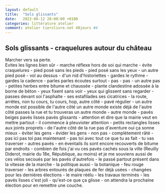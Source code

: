 ```yaml
---
layout: default
title:  "Sols glissants"
date:   2022-06-12 20:00:00 +0100
categories: littérature atelier
comment: atelier tierslivre.net 40jours #4
---
```


## Sols glissants - craquelures autour du château

Marcher vers sa perte.  
Evites les lignes bien sûr - marche réflexe hors de soi qui marche - évite craquelures - pied posé sans les pieds - pied posé sans les yeux - un autre pied posé - vol au dessus - d'un nid d'historiettes - gardes le rythme - gardes la cadence - parles parles écoutes surtout - pas - pas - un autre pas - petites herbes entre bitume et chaussée - plante clandestine adossée à la borne de béton - yeux fixent sans voir - yeux qui glissent sans regarder - passes devant soi l'asphalte - ses estafilades ses cicatrices - la route, arrêtes, non tu cours, tu cours, hop, autre côté - pavé régulier - un autre monde est possible de l'autre côté un autre monde existe déjà de l'autre côté passes la rue et tu trouveras un autre monde - autre monde - pavés beiges pavés lisses pavés glissants - attention et dire que la mairie veut en mettre partout - il commence à pleuvioter attention - petits rectangles lisses aux joints proprets - de l'autre côté de la rue pas d'aventure oui ça sonne mieux - éviter les gens - évider les gens - non pas - complètement râté - pas ici pas toi pas maintenant - pas toi avec tout ce que tu as fait - tu vas traverser - autres pavés - en éventails ils sont encore recouverts de bitume par endroits - combien de fois j'ai vu ces pavés cachés sous la ville (Reuilly Diderot, mairie du 18e, République, au moins) et je me souviens aussi de ces vélos secoués par les pavés d'autrefois - le passé partout présent dans la vitesse de la marche - la politique aussi - la botanique - feu rouge traverser - les arbres entourés de plaques de fer déjà usées - changées pour les dernières élections - le maire réélu - les travaux terminés - les pavés lisses c'est joli - qu'est-ce que ça glisse - on attendra la prochaine élection pour en remettre une couche.


